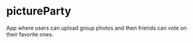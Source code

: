 # pictureParty
App where users can upload group photos and then friends can vote on their favorite ones.
